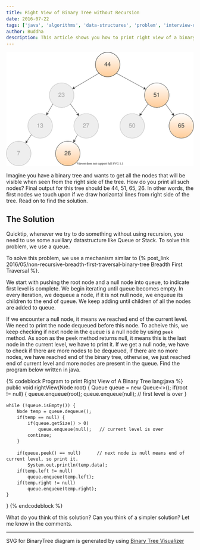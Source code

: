 ```yaml
---
title: Right View of Binary Tree without Recursion
date: 2016-07-22
tags: ['java', 'algorithms', 'data-structures', 'problem', 'interview-question', 'binary-tree']
author: Buddha
description: This article shows you how to print right view of a binary tree, which using recursion.
---
```


<img src="/blog/assets/svgs/2016/right-view-of-binarytree.svg" alt="Right view of a binary tree"/>

Imagine you have a binary tree and wants to get all the nodes that will be visible when seen from the right side of the tree. How do you print all such nodes? Final output for this tree should be 44, 51, 65, 26. In other words, the first nodes we touch upon if we draw horizontal lines from right side of the tree. Read on to find the solution.

 <!-- more -->

## The Solution

Quicktip, whenever we try to do something without using recursion, you need to use some auxiliary datastructure like Queue or Stack. To solve this problem, we use a queue.

To solve this problem, we use a mechanism similar to {% post_link 2016/05/non-recursive-breadth-first-traversal-binary-tree Breadth First Traversal %}.

We start with pushing the root node and a null node into queue, to indicate first level is complete. We begin iterating until queue becomes empty. In every iteration, we dequeue a node, if it is not null node, we enqueue its children to the end of queue. We keep adding until children of all the nodes are added to queue.

If we encounter a null node, it means we reached end of the current level. We need to print the node dequeued before this node. To acheive this, we keep checking if next node in the queue is a null node by using `peek` method. As soon as the peek method returns null, it means this is the last node in the current level, we have to print it. If we get a null node, we have to check if there are more nodes to be dequeued, if there are no more nodes, we have reached end of the binary tree, otherwise, we just reached end of current level and more nodes are present in the queue. Find the program below written in java.

{% codeblock Program to print Right View of A Binary Tree lang:java %}
public void rightView(Node root) {
    Queue<Node> queue = new Queue<>();
    if(root != null) {
        queue.enqueue(root);
        queue.enqueue(null);  // first level is over
    }

    while (!queue.isEmpty()) {
        Node temp = queue.dequeue();
        if(temp == null) {
            if(queue.getSize() > 0)
                queue.enqueue(null);   // current level is over
            continue;
        }

        if(queue.peek() == null)      // next node is null means end of current level, so print it.
            System.out.println(temp.data);
        if(temp.left != null)
            queue.enqueue(temp.left);
        if(temp.right != null)
            queue.enqueue(temp.right);
    }
}
{% endcodeblock %}

What do you think of this solution? Can you think of a simpler solution? Let me know in the comments.

---
SVG for BinaryTree diagram is generated by using [Binary Tree Visualizer](http://btv.melezinek.cz/binary-search-tree.html)
